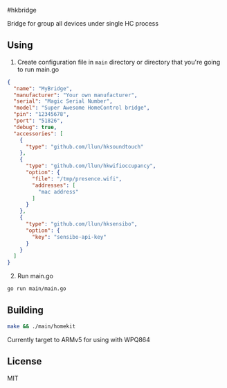 #hkbridge

Bridge for group all devices under single HC process

## Using

1. Create configuration file in `main` directory or directory that you're going to run main.go
```json
{
  "name": "MyBridge",
  "manufacturer": "Your own manufacturer",
  "serial": "Magic Serial Number",
  "model": "Super Awesome HomeControl bridge",
  "pin": "12345678",
  "port": "51826",
  "debug": true,
  "accessories": [
    {
      "type": "github.com/llun/hksoundtouch"
    },
    {
      "type": "github.com/llun/hkwifioccupancy",
      "option": {
        "file": "/tmp/presence.wifi",
        "addresses": [
          "mac address"
        ]
      }
    },
    {
      "type": "github.com/llun/hksensibo",
      "option": {
        "key": "sensibo-api-key"
      }
    }
  ]
}

```
2. Run main.go
```sh
go run main/main.go
```

## Building

```sh
make && ./main/homekit
```

Currently target to ARMv5 for using with WPQ864

## License
MIT
